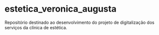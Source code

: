 # estetica_veronica_augusta
Repositório destinado ao desenvolvimento do projeto de digitalização dos serviços da clínica de estética.

